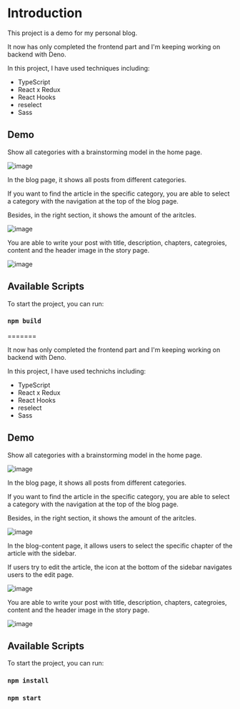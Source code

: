 # Introduction

This project is a demo for my personal blog. 


It now has only completed the frontend part and I'm keeping working on backend with Deno.

In this project, I have used techniques including: 

- TypeScript 
- React x Redux 
- React Hooks 
- reselect
- Sass

## Demo

Show all categories with a brainstorming model in the home page.

![image](https://i.imgur.com/eCJZoLr.png)

In the blog page, it shows all posts from different categories. 

If you want to find the article in the specific category, you are able to select a category with the navigation at the top of the blog page.

Besides, in the right section, it shows the amount of the aritcles.

![image](https://i.imgur.com/dkYtbku.jpg)

You are able to write your post with title, description, chapters, categroies, content and the header image in the story page.

![image](https://i.imgur.com/57iOzaj.png)


## Available Scripts

To start the project, you can run:

### `npm build`
=======

It now has only completed the frontend part and I'm keeping working on backend with Deno.

In this project, I have used technichs including: 

- TypeScript 
- React x Redux 
- React Hooks 
- reselect
- Sass

## Demo

Show all categories with a brainstorming model in the home page.

![image](https://i.imgur.com/eCJZoLr.png)

In the blog page, it shows all posts from different categories. 

If you want to find the article in the specific category, you are able to select a category with the navigation at the top of the blog page.

Besides, in the right section, it shows the amount of the aritcles.

![image](https://i.imgur.com/dkYtbku.jpg)

In the blog-content page, it allows users to select the specific chapter of the article with the sidebar. 

If users try to edit the article, the icon at the bottom of the sidebar navigates users to the edit page. 

![image](https://i.imgur.com/9Yc2RAS.png)

You are able to write your post with title, description, chapters, categroies, content and the header image in the story page.

![image](https://i.imgur.com/57iOzaj.png)


## Available Scripts

To start the project, you can run:

### `npm install`

### `npm start`
